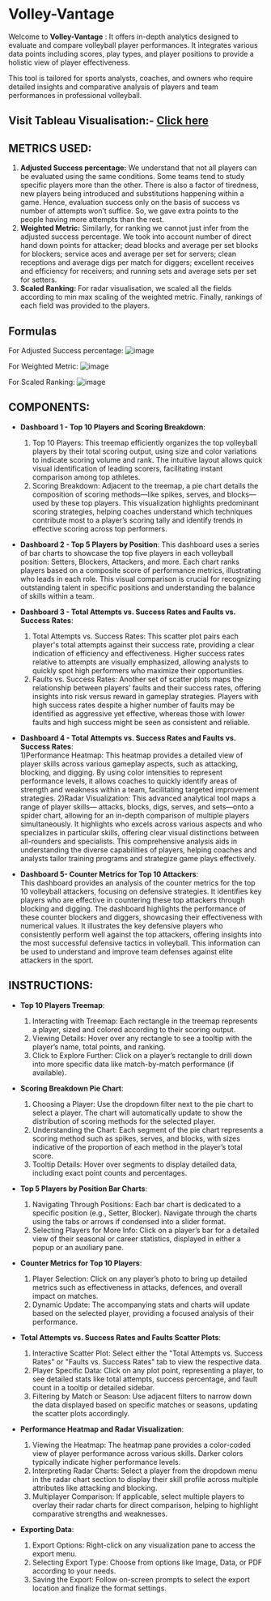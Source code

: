 # Volley-Vantage

Welcome to **Volley-Vantage** : It offers in-depth analytics designed to
evaluate and compare volleyball player performances. It integrates various data
points including scores, play types, and player positions to provide a holistic view
of player effectiveness.

This tool is tailored for sports analysts, coaches, and owners who
require detailed insights and comparative analysis of players and team
performances in professional volleyball.

## Visit Tableau Visualisation:- <a href="https://public.tableau.com/views/VolleyVantage2/Story?:showVizHome=no">Click here</a>


## METRICS USED:
<ol>
<li><b>Adjusted Success percentage:</b> We understand that not all players can be evaluated
using the same conditions. Some teams tend to study specific players more than the
other. There is also a factor of tiredness, new players being introduced and
substitutions happening within a game. Hence, evaluation success only on the basis of
success vs number of attempts won’t suffice. So, we gave extra points to the people
having more attempts than the rest.
</li>
  <li>
   <b> Weighted Metric:</b> Similarly, for ranking we cannot just infer from the adjusted
success percentage. We took into account number of direct hand down points for
attacker; dead blocks and average per set blocks for blockers; service aces and
average per set for servers; clean receptions and average digs per match for diggers;
excellent receives and efficiency for receivers; and running sets and average sets per
set for setters.
  </li>
  <li>
   <b> Scaled Ranking: </b>For radar visualisation, we scaled all the fields according to min
max scaling of the weighted metric. Finally, rankings of each field was provided to
the players.
  </li>
</ol>

## Formulas
For Adjusted Success percentage: 
![image](https://github.com/user-attachments/assets/74498f29-2807-427b-8266-2035fc22dc80)

For Weighted Metric:
![image](https://github.com/user-attachments/assets/0852cb1b-4261-4907-a33c-21abb508f466)


For Scaled Ranking:
![image](https://github.com/user-attachments/assets/0d9ef808-4ba0-486f-9e20-9a0e7c562dcd)



## COMPONENTS:
- **Dashboard 1 - Top 10 Players and Scoring Breakdown**:<br>
  
  1) Top 10 Players: This treemap efficiently organizes the top volleyball players by their
  total scoring output, using size and color variations to indicate scoring volume and
  rank. The intuitive layout allows quick visual identification of leading scorers,
  facilitating instant comparison among top athletes.
  2) Scoring Breakdown:
    Adjacent to the treemap, a pie chart details the composition of
  scoring methods—like spikes, serves, and blocks—used by these top players. This
  visualization highlights predominant scoring strategies, helping coaches understand
  which techniques contribute most to a player’s scoring tally and identify trends in
  effective scoring across top performers.

- **Dashboard 2 - Top 5 Players by Position**: This dashboard uses a series of bar charts to showcase the top five players in each
volleyball position: Setters, Blockers, Attackers, and more. Each chart ranks players
based on a composite score of performance metrics, illustrating who leads in each
role. This visual comparison is crucial for recognizing outstanding talent in specific
positions and understanding the balance of skills within a team.

- **Dashboard 3 - Total Attempts vs. Success Rates and Faults vs. Success Rates**:<br>
  1) Total Attempts vs. Success Rates: This scatter plot pairs each player's total attempts
  against their success rate, providing a clear indication of efficiency and effectiveness.
  Higher success rates relative to attempts are visually emphasized, allowing analysts to
  quickly spot high performers who maximize their opportunities.<br>
  2) Faults vs. Success Rates: Another set of scatter plots maps the relationship between
  players’ faults and their success rates, offering insights into risk versus reward in
  gameplay strategies. Players with high success rates despite a higher number of faults
  may be identified as aggressive yet effective, whereas those with lower faults and
  high success might be seen as consistent and reliable.

- **Dashboard 4 - Total Attempts vs. Success Rates and Faults vs. Success Rates**:<br>
  1)Performance Heatmap: This heatmap provides a detailed view of player skills
  across various gameplay aspects, such as attacking, blocking, and digging. By using
  color intensities to represent performance levels, it allows coaches to quickly identify
  areas of strength and weakness within a team, facilitating targeted improvement
  strategies.
  2)Radar Visualization: This advanced analytical tool maps a range of player skills—
  attacks, blocks, digs, serves, and sets—onto a spider chart, allowing for an in-depth
  comparison of multiple players simultaneously. It highlights who excels across
  various aspects and who specializes in particular skills, offering clear visual
  distinctions between all-rounders and specialists. This comprehensive analysis aids in
  understanding the diverse capabilities of players, helping coaches and analysts tailor
  training programs and strategize game plays effectively.
  
- **Dashboard 5- Counter Metrics for Top 10 Attackers**:<br>
    This dashboard provides an analysis of the counter metrics for the top 10 volleyball
  attackers, focusing on defensive strategies. It identifies key players who are effective
  in countering these top attackers through blocking and digging. The dashboard
  highlights the performance of these counter blockers and diggers, showcasing their
  effectiveness with numerical values. It illustrates the key defensive players who
  consistently perform well against the top attackers, offering insights into the most
  successful defensive tactics in volleyball. This information can be used to understand
  and improve team defenses against elite attackers in the sport.

## INSTRUCTIONS:
- **Top 10 Players Treemap**:<br>
  1. Interacting with Treemap: Each rectangle in the treemap represents a player, sized
  and colored according to their scoring output.
  2. Viewing Details: Hover over any rectangle to see a tooltip with the player’s name,
  total points, and ranking.
  3. Click to Explore Further: Click on a player’s rectangle to drill down into more
  specific data like match-by-match performance (if available).

- **Scoring Breakdown Pie Chart**:<br>
  1. Choosing a Player: Use the dropdown filter next to the pie chart to select a player.
  The chart will automatically update to show the distribution of scoring methods for
  the selected player.
  2. Understanding the Chart: Each segment of the pie chart represents a scoring method
  such as spikes, serves, and blocks, with sizes indicative of the proportion of each
  method in the player’s total score.
  3. Tooltip Details: Hover over segments to display detailed data, including exact point
  counts and percentages.

- **Top 5 Players by Position Bar Charts**:<br>
  1. Navigating Through Positions: Each bar chart is dedicated to a specific position
  (e.g., Setter, Blocker). Navigate through the charts using the tabs or arrows if
  condensed into a slider format.
  2. Selecting Players for More Info: Click on a player’s bar for a detailed view of their
  seasonal or career statistics, displayed in either a popup or an auxiliary pane.

- **Counter Metrics for Top 10 Players**:<br>
  1. Player Selection: Click on any player’s photo to bring up detailed metrics such as
  effectiveness in attacks, defences, and overall impact on matches.
  2. Dynamic Update: The accompanying stats and charts will update based on the
  selected player, providing a focused analysis of their performance.

- **Total Attempts vs. Success Rates and Faults Scatter Plots**:<br>
  1. Interactive Scatter Plot: Select either the "Total Attempts vs. Success Rates" or
  "Faults vs. Success Rates" tab to view the respective data.
  2. Player Specific Data: Click on any plot point, representing a player, to see detailed
  stats like total attempts, success percentage, and fault count in a tooltip or detailed
  sidebar.
  3. Filtering by Match or Season: Use adjacent filters to narrow down the data
  displayed based on specific matches or seasons, updating the scatter plots
  accordingly.

- **Performance Heatmap and Radar Visualization**:<br>
  1. Viewing the Heatmap: The heatmap pane provides a color-coded view of player
  performance across various skills. Darker colors typically indicate higher performance
  levels.
  2. Interpreting Radar Charts: Select a player from the dropdown menu in the radar
  chart section to display their skill profile across multiple attributes like attacking and
  blocking.
  3. Multiplayer Comparison: If applicable, select multiple players to overlay their radar
  charts for direct comparison, helping to highlight comparative strengths and
  weaknesses.

- **Exporting Data**:<br>
  1. Export Options: Right-click on any visualization pane to access the export menu.
  2. Selecting Export Type: Choose from options like Image, Data, or PDF according to
  your needs.
  3. Saving the Export: Follow on-screen prompts to select the export location and
  finalize the format settings.

